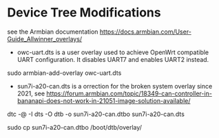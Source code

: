 # Device Tree Modifications
see the Armbian documentation
https://docs.armbian.com/User-Guide_Allwinner_overlays/


- owc-uart.dts is a user overlay used to achieve OpenWrt compatible UART configuration.
It disables UART7 and enables UART2 instead.

sudo armbian-add-overlay owc-uart.dts


- sun7i-a20-can.dts is a orrection for the broken system overlay since 2021, see
https://forum.armbian.com/topic/18349-can-controller-in-bananapi-does-not-work-in-21051-image-solution-available/

dtc -@ -I dts -O dtb -o sun7i-a20-can.dtbo sun7i-a20-can.dts 

sudo cp sun7i-a20-can.dtbo /boot/dtb/overlay/
 
